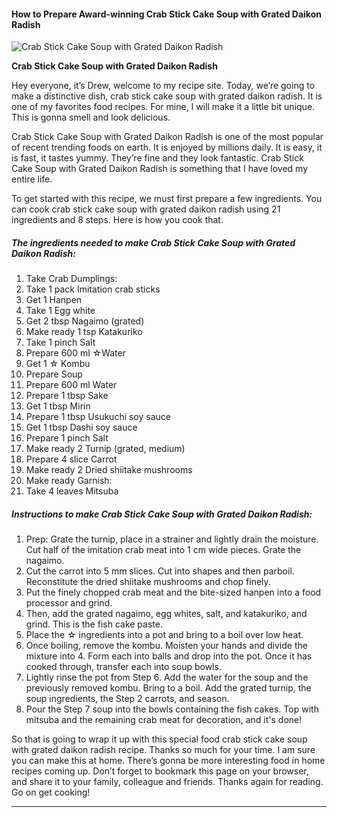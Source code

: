             

#### How to Prepare Award-winning Crab Stick Cake Soup with Grated Daikon Radish

![Crab Stick Cake Soup with Grated Daikon Radish](https://img-global.cpcdn.com/recipes/6435454747410432/751x532cq70/crab-stick-cake-soup-with-grated-daikon-radish-recipe-main-photo.jpg)

**Crab Stick Cake Soup with Grated Daikon Radish**

Hey everyone, it’s Drew, welcome to my recipe site. Today, we’re going to make a distinctive dish, crab stick cake soup with grated daikon radish. It is one of my favorites food recipes. For mine, I will make it a little bit unique. This is gonna smell and look delicious.

Crab Stick Cake Soup with Grated Daikon Radish is one of the most popular of recent trending foods on earth. It is enjoyed by millions daily. It is easy, it is fast, it tastes yummy. They’re fine and they look fantastic. Crab Stick Cake Soup with Grated Daikon Radish is something that I have loved my entire life.

To get started with this recipe, we must first prepare a few ingredients. You can cook crab stick cake soup with grated daikon radish using 21 ingredients and 8 steps. Here is how you cook that.

##### The ingredients needed to make Crab Stick Cake Soup with Grated Daikon Radish:

1.  Take Crab Dumplings:
2.  Take 1 pack Imitation crab sticks
3.  Get 1 Hanpen
4.  Take 1 Egg white
5.  Get 2 tbsp Nagaimo (grated)
6.  Make ready 1 tsp Katakuriko
7.  Take 1 pinch Salt
8.  Prepare 600 ml ☆Water
9.  Get 1 ☆ Kombu
10.  Prepare Soup
11.  Prepare 600 ml Water
12.  Prepare 1 tbsp Sake
13.  Get 1 tbsp Mirin
14.  Prepare 1 tbsp Usukuchi soy sauce
15.  Get 1 tbsp Dashi soy sauce
16.  Prepare 1 pinch Salt
17.  Make ready 2 Turnip (grated, medium)
18.  Prepare 4 slice Carrot
19.  Make ready 2 Dried shiitake mushrooms
20.  Make ready Garnish:
21.  Take 4 leaves Mitsuba

##### Instructions to make Crab Stick Cake Soup with Grated Daikon Radish:

1.  Prep: Grate the turnip, place in a strainer and lightly drain the moisture. Cut half of the imitation crab meat into 1 cm wide pieces. Grate the nagaimo.
2.  Cut the carrot into 5 mm slices. Cut into shapes and then parboil. Reconstitute the dried shiitake mushrooms and chop finely.
3.  Put the finely chopped crab meat and the bite-sized hanpen into a food processor and grind.
4.  Then, add the grated nagaimo, egg whites, salt, and katakuriko, and grind. This is the fish cake paste.
5.  Place the ☆ ingredients into a pot and bring to a boil over low heat.
6.  Once boiling, remove the kombu. Moisten your hands and divide the mixture into 4. Form each into balls and drop into the pot. Once it has cooked through, transfer each into soup bowls.
7.  Lightly rinse the pot from Step 6. Add the water for the soup and the previously removed kombu. Bring to a boil. Add the grated turnip, the soup ingredients, the Step 2 carrots, and season.
8.  Pour the Step 7 soup into the bowls containing the fish cakes. Top with mitsuba and the remaining crab meat for decoration, and it's done!

So that is going to wrap it up with this special food crab stick cake soup with grated daikon radish recipe. Thanks so much for your time. I am sure you can make this at home. There’s gonna be more interesting food in home recipes coming up. Don’t forget to bookmark this page on your browser, and share it to your family, colleague and friends. Thanks again for reading. Go on get cooking!

* * *
